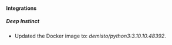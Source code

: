 #### Integrations
##### Deep Instinct
- Updated the Docker image to: *demisto/python3:3.10.10.48392*.
